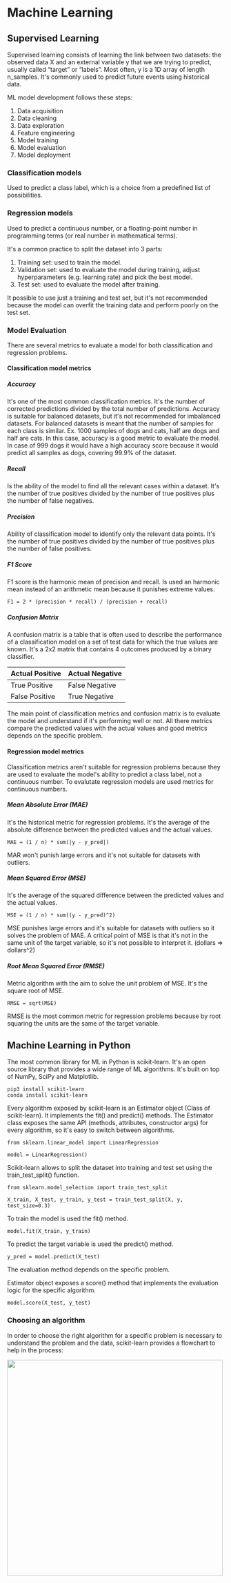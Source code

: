 # Machine Learning

## Supervised Learning
Supervised learning consists of learning the link between two datasets: the observed data X and an external variable y that we are trying to predict, usually called “target” or “labels”. Most often, y is a 1D array of length n_samples.
It's commonly used to predict future events using historical data.

ML model development follows these steps:
1. Data acquisition
2. Data cleaning
3. Data exploration
4. Feature engineering
5. Model training
6. Model evaluation
7. Model deployment

### Classification models
Used to predict a class label, which is a choice from a predefined list of possibilities.
### Regression models
Used to predict a continuous number, or a floating-point number in programming terms (or real number in mathematical terms).

It's a common practice to split the dataset into 3 parts:
1. Training set: used to train the model.
2. Validation set: used to evaluate the model during training, adjust hyperparameters (e.g. learning rate) and pick the best model.
3. Test set: used to evaluate the model after training.

It possible to use just a training and test set, but it's not recommended because the model can overfit the training data and perform poorly on the test set.

### Model Evaluation
There are several metrics to evaluate a model for both classification and regression problems.

#### Classification model metrics

##### Accuracy
It's one of the most common classification metrics. It's the number of corrected predictions divided by the total number of predictions.
Accuracy is suitable for balanced datasets, but it's not recommended for imbalanced datasets. For balanced datasets is meant that the number of samples for each class is similar.
Ex. 1000 samples of dogs and cats, half are dogs and half are cats. In this case, accuracy is a good metric to evaluate the model.
In case of 999 dogs it would have a high accuracy score because it would predict all samples as dogs, covering 99.9% of the dataset.

##### Recall
Is the ability of the model to find all the relevant cases within a dataset.
It's the number of true positives divided by the number of true positives plus the number of false negatives.

##### Precision
Ability of classification model to identify only the relevant data points.
It's the number of true positives divided by the number of true positives plus the number of false positives.

##### F1 Score
F1 score is the harmonic mean of precision and recall.
Is used an harmonic mean instead of an arithmetic mean because it punishes extreme values.
```
F1 = 2 * (precision * recall) / (precision + recall)
```

##### Confusion Matrix
A confusion matrix is a table that is often used to describe the performance of a classification model on a set of test data for which the true values are known.
It's a 2x2 matrix that contains 4 outcomes produced by a binary classifier.

| Actual Positive | Actual Negative |
| --------------- | --------------- |
| True Positive   | False Negative  |
| False Positive  | True Negative   |

The main point of classification metrics and confusion matrix is to evaluate the model and understand if it's performing well or not.
All there metrics compare the predicted values with the actual values and good metrics depends on the specific problem.


#### Regression model metrics
Classification metrics aren't suitable for regression problems because they are used to evaluate the model's ability to predict a class label, not a continuous number.
To evalutate regression models are used metrics for continuous numbers.

##### Mean Absolute Error (MAE)
It's the historical metric for regression problems. It's the average of the absolute difference between the predicted values and the actual values.
```
MAE = (1 / n) * sum(|y - y_pred|)
```
MAR won't punish large errors and it's not suitable for datasets with outliers.

##### Mean Squared Error (MSE)
It's the average of the squared difference between the predicted values and the actual values.
```
MSE = (1 / n) * sum((y - y_pred)^2)
```
MSE punishes large errors and it's suitable for datasets with outliers so it solves the problem of MAE.
A critical point of MSE is that it's not in the same unit of the target variable, so it's not possible to interpret it. (dollars => dollars^2)

##### Root Mean Squared Error (RMSE)
Metric algorithm with the aim to solve the unit problem of MSE. It's the square root of MSE.
```
RMSE = sqrt(MSE)
```
RMSE is the most common metric for regression problems because by root squaring the units are the same of the target variable.

## Machine Learning in Python
The most common library for ML in Python is scikit-learn. It's an open source library that provides a wide range of ML algorithms.
It's built on top of NumPy, SciPy and Matplotlib.
```
pip3 install scikit-learn
conda install scikit-learn
```

Every algorithm exposed by scikit-learn is an Estimator object (Class of scikit-learn). It implements the fit() and predict() methods.
The Estimator class exposes the same API (methods, attributes, constructor args) for every algorithm, so it's easy to switch between algorithms.
```
from sklearn.linear_model import LinearRegression

model = LinearRegression()
```

Scikit-learn allows to split the dataset into training and test set using the train_test_split() function.
```
from sklearn.model_selection import train_test_split

X_train, X_test, y_train, y_test = train_test_split(X, y, test_size=0.3)
```

To train the model is used the fit() method.
```
model.fit(X_train, y_train)
```

To predict the target variable is used the predict() method.
```
y_pred = model.predict(X_test)
```

The evaluation method depends on the specific problem.

Estimator object exposes a score() method that implements the evaluation logic for the specific algorithm.
```
model.score(X_test, y_test)
```

### Choosing an algorithm
In order to choose the right algorithm for a specific problem is necessary to understand the problem and the data,
scikit-learn provides a flowchart to help in the process:

<img src="https://scikit-learn.org/stable/_static/ml_map.png" width="500">
